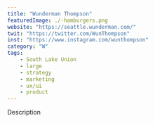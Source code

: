 ```yaml
---
title: "Wunderman Thompson"
featuredImage: ./-hamburgers.png
website: "https://seattle.wunderman.com/"
twit: "https://twitter.com/WunThompson"
inst: "https://www.instagram.com/wunthompson"
category: "W"
tags:
    - South Lake Union
    - large
    - strategy
    - marketing
    - ux/ui
    - product
---
```


Description
